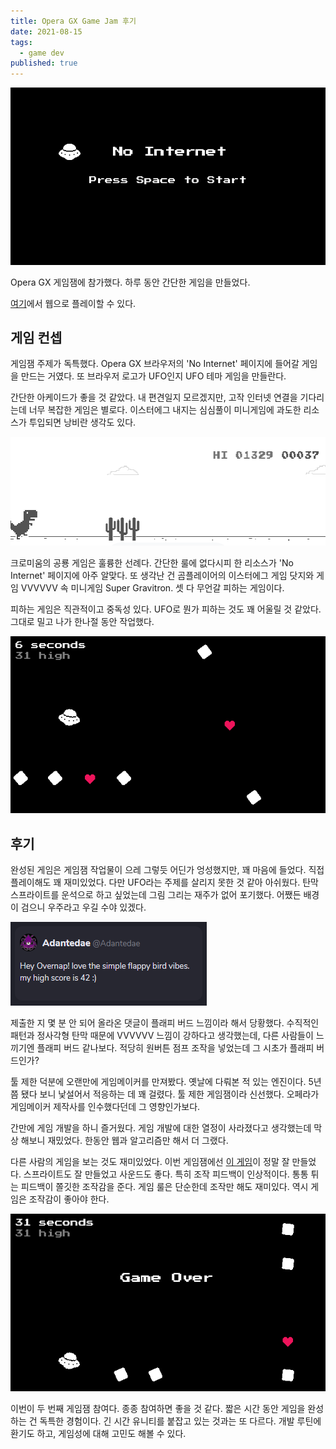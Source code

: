 ```yaml
---
title: Opera GX Game Jam 후기
date: 2021-08-15
tags:
  - game dev
published: true
---
```




![메인 화면](./main.png)



Opera GX 게임잼에 참가했다. 하루 동안 간단한 게임을 만들었다.

[여기](https://gamejolt.com/games/jumpingufo/638575)에서 웹으로 플레이할 수 있다.



## 게임 컨셉

게임잼 주제가 독특했다. Opera GX 브라우저의 'No Internet' 페이지에 들어갈 게임을 만드는 거였다. 또 브라우저 로고가 UFO인지 UFO 테마 게임을 만들란다.

간단한 아케이드가 좋을 것 같았다. 내 편견일지 모르겠지만, 고작 인터넷 연결을 기다리는데 너무 복잡한 게임은 별로다. 이스터에그 내지는 심심풀이 미니게임에 과도한 리소스가 투입되면 낭비란 생각도 있다.



![공룡 게임](./dino.png)



크로미움의 공룡 게임은 훌륭한 선례다. 간단한 룰에 없다시피 한 리소스가 'No Internet' 페이지에 아주 알맞다. 또 생각난 건 곰플레이어의 이스터에그 게임 닷지와 게임 VVVVVV 속 미니게임 Super Gravitron. 셋 다 무언갈 피하는 게임이다.

피하는 게임은 직관적이고 중독성 있다. UFO로 뭔가 피하는 것도 꽤 어울릴 것 같았다. 그대로 밀고 나가 한나절 동안 작업했다.



![인게임 화면](./ingame.png)



## 후기

완성된 게임은 게임잼 작업물이 으레 그렇듯 어딘가 엉성했지만, 꽤 마음에 들었다. 직접 플레이해도 꽤 재미있었다. 다만 UFO라는 주제를 살리지 못한 것 같아 아쉬웠다. 탄막 스프라이트를 운석으로 하고 싶었는데 그림 그리는 재주가 없어 포기했다. 어쨌든 배경이 검으니 우주라고 우길 수야 있겠다.



![코멘트](./comment.png)



제출한 지 몇 분 안 되어 올라온 댓글이 플래피 버드 느낌이라 해서 당황했다. 수직적인 패턴과 정사각형 탄막 때문에 VVVVVV 느낌이 강하다고 생각했는데, 다른 사람들이 느끼기엔 플래피 버드 같나보다. 적당히 원버튼 점프 조작을 넣었는데 그 시초가 플래피 버드인가?

툴 제한 덕분에 오랜만에 게임메이커를 만져봤다. 옛날에 다뤄본 적 있는 엔진이다. 5년쯤 됐다 보니 낯설어서 적응하는 데 꽤 걸렸다. 툴 제한 게임잼이라 신선했다. 오페라가 게임메이커 제작사를 인수했다던데 그 영향인가보다.

간만에 게임 개발을 하니 즐거웠다. 게임 개발에 대한 열정이 사라졌다고 생각했는데 막상 해보니 재밌었다. 한동안 웹과 알고리즘만 해서 더 그랬다.

다른 사람의 게임을 보는 것도 재미있었다. 이번 게임잼에선 [이 게임](https://gamejolt.com/games/uddermayhem/637743)이 정말 잘 만들었다. 스프라이트도 잘 만들었고 사운드도 좋다. 특히 조작 피드백이 인상적이다. 통통 튀는 피드백이 쫄깃한 조작감을 준다. 게임 룰은 단순한데 조작만 해도 재미있다. 역시 게임은 조작감이 좋아야 한다.



![게임 오버](./over.png)



이번이 두 번째 게임잼 참여다. 종종 참여하면 좋을 것 같다. 짧은 시간 동안 게임을 완성하는 건 독특한 경험이다. 긴 시간 유니티를 붙잡고 있는 것과는 또 다르다. 개발 루틴에 환기도 하고, 게임성에 대해 고민도 해볼 수 있다.

